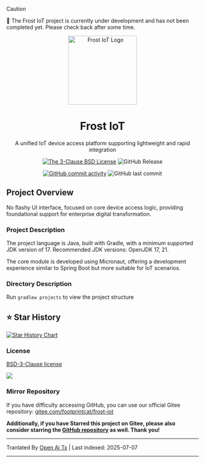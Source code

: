 > [!CAUTION]
> 🚧 The Frost IoT project is currently under development and has not been completed yet. Please check back after some time.

<div align="center">

<p>
    <img src="https://raw.githubusercontent.com/footprintcat/frost-iot/main/./docs/assets/logo/frostiot.svg" width="180" height="180" alt="Frost IoT Logo" />
</p>

# Frost IoT

A unified IoT device access platform supporting lightweight and rapid integration

<!-- https://shields.io/badges/static-badge -->
[![The 3-Clause BSD License](https://img.shields.io/badge/License-BSD--3--Clause_License-cyan?logo=bsd)](https://opensource.org/license/BSD-3-Clause) ![GitHub Release](https://img.shields.io/github/v/release/footprintcat/frost-iot)

[![GitHub commit activity](https://img.shields.io/github/commit-activity/t/footprintcat/frost-iot)](https://github.com/footprintcat/frost-iot/commits/) ![GitHub last commit](https://img.shields.io/github/last-commit/footprintcat/frost-iot)
</div>

## Project Overview

No flashy UI interface, focused on core device access logic, providing foundational support for enterprise digital transformation.

### Project Description

The project language is Java, built with Gradle, with a minimum supported JDK version of 17. Recommended JDK versions: OpenJDK 17, 21.

The core module is developed using Micronaut, offering a development experience similar to Spring Boot but more suitable for IoT scenarios.

### Directory Description

Run `gradlew projects` to view the project structure

<!--
```
<root>
  |- common: Common package
  |- design: Design assets
```
-->

## ⭐ Star History

[![Star History Chart](https://api.star-history.com/svg?repos=footprintcat/frost-iot&type=Date)](https://www.star-history.com/#footprintcat/frost-iot&Date)

### License

[BSD-3-Clause license](LICENSE)

![](https://raw.githubusercontent.com/footprintcat/frost-iot/main/./docs/diagram/许可证说明.embed.svg)

### Mirror Repository

If you have difficulty accessing GitHub, you can use our official Gitee repository: [gitee.com/footprintcat/frost-iot](https://gitee.com/footprintcat/frost-iot)

**Additionally, if you have Starred this project on Gitee, please also consider starring the [GitHub repository](https://github.com/footprintcat/frost-iot) as well. Thank you!**

---

Tranlated By [Open Ai Tx](https://github.com/OpenAiTx/OpenAiTx) | Last indexed: 2025-07-07

---